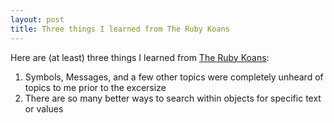 ```yaml
---
layout: post
title: Three things I learned from The Ruby Koans
---
```


Here are (at least) three things I learned from [The Ruby Koans](http://rubykoans.com/):


1. Symbols, Messages, and a few other topics were completely unheard of topics to me prior to the excersize
2. There are so many better ways to search within objects for specific text or values
